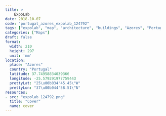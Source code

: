 ```yaml
---
title: > 
    ExpoLab
date: 2018-10-07
code: "portugal_azores_expolab_124792"
tags: ["expolab", "map", "architecture", "buildings", "Azores", "Portugal"]
categories: ["Maps"]
draft: false
format:
  width: 210
  height: 297
  unit: 'mm'
location:
  place: "Azores"
  country: "Portugal"
  latitude: 37.74958834039366
  longitude: -25.579291977759443
  prettyLat: "25\u00b034'45.45\"W"
  prettyLon: "37\u00b044'58.51\"N"
resources:
- src: "expolab_124792.png"
  title: "Cover"
  name: cover
---
```


